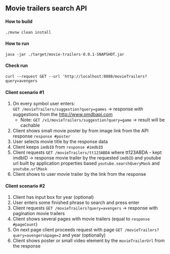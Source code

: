 ## Movie trailers search API

#### How to build

`./mvnw clean install`

#### How to run

`java -jar ./target/movie-trailers-0.0.1-SNAPSHOT.jar`

#### Check run

`curl --request GET --url 'http://localhost:8080/movieTrailers?query=avengers`

#### Client scenario #1

1. On every symbol user enters:<br>
`GET /movieTrailers/suggestion?query=games` -> response with suggestions from the http://www.omdbapi.com
    * Note: `GET /v1/movieTrailers/suggestion?query=game` -> result will be cachable
2. Client shows small movie poster by from image link from the API response `response #poster`
3. User selects movie title by the response data
4. Client keeps `imdbID` from `response #imdbID`
5. Client requests `GET /movieTrailers/tt123ABDA` where tt123ABDA - kept imdbID ->
response movie trailer by the requested `imdbID` and youtube url built by application
properties based `youtube.searchQueryMask` and `youtube.urlMask`
5. Client shows to user movie trailer by the link from the response

#### Client scenario #2

1. Client has input box for year (optional)
2. User enters some finished phrase to search and press enter
3. Client requests `GET /movieTrailers?query=avengers` -> response with pagination movie trailers
4. Client shows several pages with movie trailers (equal to `response #pageCount`)
5. On next page client proceeds request with page `GET /movieTrailers?query=avengers&page=2` and year (optionally)
6. Client shows poster or small video element by the `movieTrailerUrl` from the response
